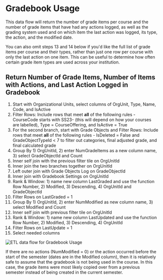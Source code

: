 # Gradebook Usage

This data flow will return the number of grade items per course and the number of grade items that have had any actions logged, as well as the grading system used and on which item the last action was logged, its type, the action, and the modified date. 

You can also omit steps 13 and 14 below if you'd like the full list of grade items per course and their types, rather than just one row per course with only the last action on one item. This can be useful to determine how often certain grade item types are used across your institution.

## Return Number of Grade Items, Number of Items with Actions, and Last Action Logged in Gradebook

1. Start with Organizational Units, select columns of OrgUnit, Type, Name, Code, and IsActive
2. Filter Rows: Include rows that meet **all** of the following rules - CourseCode starts with SS23- (this will depend on how your courses are labelled), Type = CourseOffering, and IsActive = True
3. For the second branch, start with Grade Objects and Filter Rows: Include rows that meet **all** of the following rules - IsDeleted = False and GradeObjectTypeId < 7 to filter out categories, final adjusted grade, and final calculated grade
4. Group By 1) OrgUnitId, 2) enter NumGradeItems as a new column name, 3) select GradeObjectId and Count
5. Inner self join with the previous filter tile on OrgUnitId
6. Inner join the two branches together on OrgUnitId
7. Left outer join with Grade Objects Log on GradeObjectId
8. Inner join with Gradebook Settings on OrgUnitId
9. Rank & Window: 1) name new column LastGraded and use the function Row Number, 2) Modified, 3) Descending, 4) OrgUnitId and GradeObjectId
10. Filter Rows on LastGraded = 1
11. Group By 1) OrgUnitId, 2) enter NumModified as new column name, 3) select Modified and Count
12. Inner self join with previous filter tile on OrgUnitId
13. Rank & Window: 1) name new column LastUpdated and use the function Row Number, 2) Modified, 3) Descending, 4) OrgUnitId
14. Filter Rows on LastUpdate = 1
15. Select needed columns

![ETL data flow for Gradebook Usage](https://jenniferlynnwagner.com/img/etl/domo-etl-gradebook-usage.png)

If there are no actions (NumModified = 0) or the action occurred before the start of the semester (dates are in the Modified column), then it is relatively safe to assume that the gradebook is not being used in the course. In this case, the grade items were most likely copied over from a previous semester instead of being created in the current semester.
